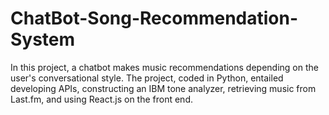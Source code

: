 # ChatBot-Song-Recommendation-System
In this project, a chatbot makes music recommendations depending on the user's conversational style. The project, coded in Python, entailed developing APIs, constructing an IBM tone analyzer, retrieving music from Last.fm, and using React.js on the front end.
